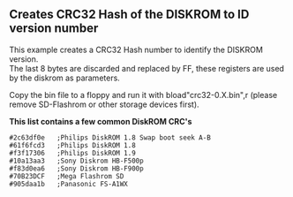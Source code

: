 


## Creates CRC32 Hash of the DISKROM to ID version number  
  
This example creates a CRC32 Hash number to identify the DISKROM version.  
The last 8 bytes are discarded and replaced by FF, 
these registers are used by the diskrom as parameters.

Copy the bin file to a floppy and run it with bload"crc32-0.X.bin",r (please remove SD-Flashrom or other storage devices first).  
 
**This list contains a few common DiskROM CRC's**  

	#2c63df0e	;Philips DiskROM 1.8 Swap boot seek A-B
	#61f6fcd3	;Philips DiskROM 1.8
	#f3f17306	;Philips DiskROM 1.9
	#10a13aa3	;Sony Diskrom HB-F500p
	#f83d0ea6	;Sony Diskrom HB-F900p
	#70B23DCF	;Mega Flashrom SD
	#905daa1b	;Panasonic FS-A1WX